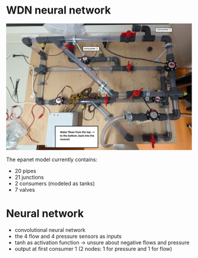 # WDN neural network
![Tabletop Model](tabletopmodel.jpg)

The epanet model currently contains:
- 20 pipes
- 21 junctions
- 2 consumers (modeled as tanks)
- 7 valves

# Neural network
- convolutional neural network
- the  4 flow and 4 pressure sensors as inputs
- tanh as activation function -> unsure about negative flows and pressure
- output at first consumer 1 (2 nodes: 1 for pressure and 1 for flow)

